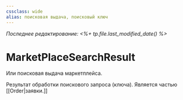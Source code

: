 ```yaml
---
cssclass: wide
alias: поисковая выдача, поисковый ключ
---
```


*Последнее редактирование: <%+ tp.file.last_modified_date() %>*

# MarketPlaceSearchResult

Или поисковая выдача маркетплейса. 

Результат обработки поискового запроса (ключа). Является частью [[Order|заявки.]]
